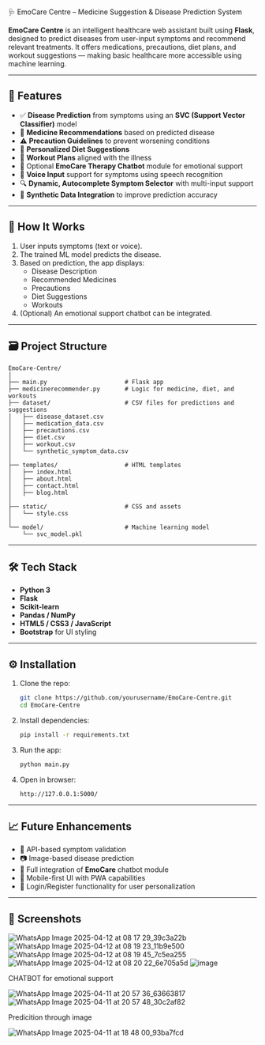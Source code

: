 
 🩺 EmoCare Centre – Medicine Suggestion & Disease Prediction System

**EmoCare Centre** is an intelligent healthcare web assistant built using **Flask**, designed to predict diseases from user-input symptoms and recommend relevant treatments. It offers medications, precautions, diet plans, and workout suggestions — making basic healthcare more accessible using machine learning.

---

## 🚀 Features

- ✅ **Disease Prediction** from symptoms using an **SVC (Support Vector Classifier)** model
- 💊 **Medicine Recommendations** based on predicted disease
- ⚠️ **Precaution Guidelines** to prevent worsening conditions
- 🥗 **Personalized Diet Suggestions**
- 🏃 **Workout Plans** aligned with the illness
- 🧠 Optional **EmoCare Therapy Chatbot** module for emotional support
- 🎤 **Voice Input** support for symptoms using speech recognition
- 🔍 **Dynamic, Autocomplete Symptom Selector** with multi-input support
- 🧪 **Synthetic Data Integration** to improve prediction accuracy

---

## 🧠 How It Works

1. User inputs symptoms (text or voice).
2. The trained ML model predicts the disease.
3. Based on prediction, the app displays:
   - Disease Description
   - Recommended Medicines
   - Precautions
   - Diet Suggestions
   - Workouts
4. (Optional) An emotional support chatbot can be integrated.

---

## 🗃️ Project Structure

```
EmoCare-Centre/
│
├── main.py                      # Flask app
├── medicinerecommender.py       # Logic for medicine, diet, and workouts
├── dataset/                     # CSV files for predictions and suggestions
│   ├── disease_dataset.csv
│   ├── medication_data.csv
│   ├── precautions.csv
│   ├── diet.csv
│   ├── workout.csv
│   └── synthetic_symptom_data.csv
│
├── templates/                   # HTML templates
│   ├── index.html
│   ├── about.html
│   ├── contact.html
│   ├── blog.html
│
├── static/                      # CSS and assets
│   └── style.css
│
└── model/                       # Machine learning model
    └── svc_model.pkl
```

---

## 🛠️ Tech Stack

- **Python 3**
- **Flask**
- **Scikit-learn**
- **Pandas / NumPy**
- **HTML5 / CSS3 / JavaScript**
- **Bootstrap** for UI styling

---

## ⚙️ Installation

1. Clone the repo:
   ```bash
   git clone https://github.com/yourusername/EmoCare-Centre.git
   cd EmoCare-Centre
   ```

2. Install dependencies:
   ```bash
   pip install -r requirements.txt
   ```

3. Run the app:
   ```bash
   python main.py
   ```

4. Open in browser:
   ```
   http://127.0.0.1:5000/
   ```

---

## 📈 Future Enhancements

- 🔗 API-based symptom validation
- 📷 Image-based disease prediction
- 🤖 Full integration of **EmoCare** chatbot module
- 📲 Mobile-first UI with PWA capabilities
- 🔐 Login/Register functionality for user personalization

---

## 📸 Screenshots

![WhatsApp Image 2025-04-12 at 08 17 29_39c3a22b](https://github.com/user-attachments/assets/bfc92319-9712-4b9b-ae69-929899189d39)
![WhatsApp Image 2025-04-12 at 08 19 23_11b9e500](https://github.com/user-attachments/assets/3b4fc1d4-281c-4d94-8add-fafef3072924)
![WhatsApp Image 2025-04-12 at 08 19 45_7c5ea255](https://github.com/user-attachments/assets/a5086588-c59e-4364-9622-ee0115796df2)
![WhatsApp Image 2025-04-12 at 08 20 22_6e705a5d](https://github.com/user-attachments/assets/5ad81a2e-3113-4705-943c-f2fa2d651c11)
![image](https://github.com/user-attachments/assets/e7f7093a-b6e0-4e12-ae02-20cdac9ac389)

CHATBOT for emotional support


![WhatsApp Image 2025-04-11 at 20 57 36_63663817](https://github.com/user-attachments/assets/68381cdd-a411-42f4-afc1-f194f54eb6f1)
![WhatsApp Image 2025-04-11 at 20 57 48_30c2af82](https://github.com/user-attachments/assets/aaab966d-ec07-49ba-aa7e-219a461aadc5)


Predicition through image

![WhatsApp Image 2025-04-11 at 18 48 00_93ba7fcd](https://github.com/user-attachments/assets/c352a2af-a85e-45c3-bef4-44c46a09ae08)


